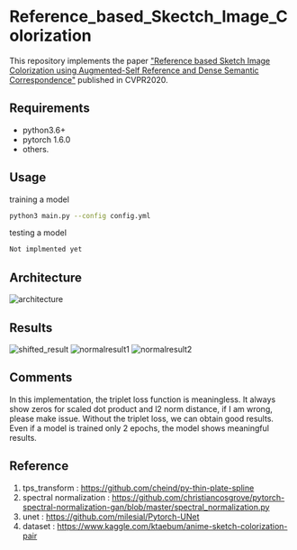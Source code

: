 # Reference_based_Skectch_Image_Colorization

This repository implements the paper ["Reference based Sketch Image Colorization using Augmented-Self Reference and Dense Semantic Correspondence"](https://arxiv.org/abs/2005.05207) published in CVPR2020.

## Requirements
* python3.6+
* pytorch 1.6.0
* others.

## Usage
training a model
```bash
python3 main.py --config config.yml
```

testing a model
```bash
Not implmented yet
```

## Architecture
![architecture](img/overview.JPG)
## Results
![shifted_result](img/100-images_shifted.jpg)
![normalresult1](img/100-images.jpg)
![normalresult2](img/300-images.jpg)

## Comments
 In this implementation, the triplet loss function is meaningless. It always show zeros for scaled dot product and l2 norm distance, if I am wrong, please make issue. Without the triplet loss, we can obtain good results. Even if a model is trained only 2 epochs, the model shows meaningful results.
## Reference
1. tps_transform : https://github.com/cheind/py-thin-plate-spline
2. spectral normalization : https://github.com/christiancosgrove/pytorch-spectral-normalization-gan/blob/master/spectral_normalization.py
3. unet : https://github.com/milesial/Pytorch-UNet
4. dataset : https://www.kaggle.com/ktaebum/anime-sketch-colorization-pair
